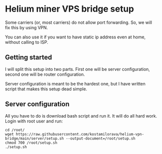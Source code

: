 # Helium miner VPS bridge setup

Some carriers (or, most carriers) do not allow port forwarding. So, we will fix this by using VPN.

You can also use it if you want to have static ip address even at home, without calling to ISP.

## Getting started

I will split this setup into two parts. First one will be server configuration, second one will be router configuration.

Server configuration is meant to be the hardest one, but I have written script that makes this setup dead simple.

## Server configuration

All you have to do is download bash script and run it. It will do all hard work. Login with root user and run:

```
cd /root/
wget https://raw.githubusercontent.com/kostamilorava/helium-vpn-bridge/main/server/setup.sh --output-document=/root/setup.sh
chmod 700 /root/setup.sh
./setup.sh
```